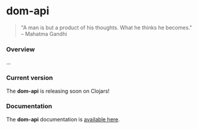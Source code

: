 
# dom-api
> "A man is but a product of his thoughts. What he thinks he becomes." – Mahatma Gandhi

### Overview
...

### Current version
The <strong>dom-api</strong> is releasing soon on Clojars!

### Documentation
The <strong>dom-api</strong> documentation is [available here](documentation/COVER.md).
